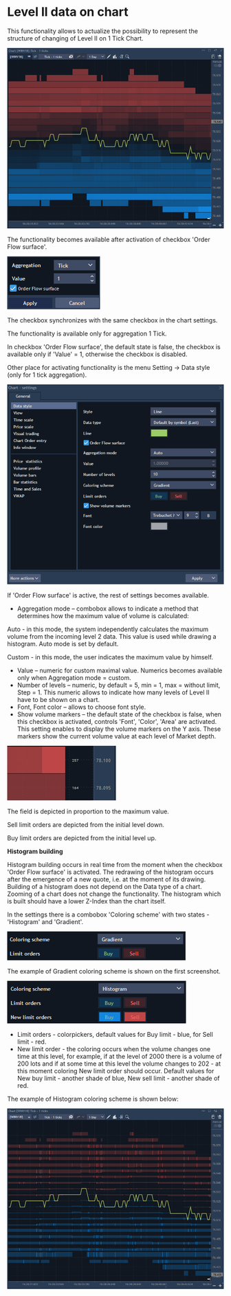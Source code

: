 # Level ll data on chart

This functionality allows to actualize the possibility to represent the structure of changing of Level II on 1 Tick Chart.

![](../../../.gitbook/assets/35.png)

The functionality becomes available after activation of checkbox 'Order Flow surface'.

![](../../../.gitbook/assets/36.png)

The checkbox synchronizes with the same checkbox in the chart settings.

The functionality is available only for aggregation 1 Tick.

In checkbox 'Order Flow surface', the default state is false, the checkbox is available only if 'Value' = 1, otherwise the checkbox is disabled.

Other place for activating functionality is the menu Setting -&gt; Data style \(only for 1 tick aggregation\).

![](../../../.gitbook/assets/37.png)

If 'Order Flow surface' is active, the rest of settings becomes available.

* Aggregation mode – combobox allows to indicate a method that determines how the maximum value of volume is calculated:

Auto - in this mode, the system independently calculates the maximum volume from the incoming level 2 data. This value is used while drawing a histogram. Auto mode is set by default.

Custom - in this mode, the user indicates the maximum value by himself.

* Value – numeric for custom maximal value. Numerics becomes available only when Aggregation mode = custom.
* Number of levels – numeric, by default = 5, min = 1, max = without limit, Step = 1. This numeric allows to indicate how many levels of Level II have to be shown on a chart.
* Font, Font color – allows to choose font style.
* Show volume markers – the default state of the checkbox is false, when this checkbox is activated, controls 'Font', 'Color', 'Area' are activated. This setting enables to display the volume markers on the Y axis. These markers show the current volume value at each level of Market depth. 

![](../../../.gitbook/assets/38-1.png)

The field is depicted in proportion to the maximum value.

Sell limit orders are depicted from the initial level down.

Buy limit orders are depicted from the initial level up.

**Histogram building**

Histogram building occurs in real time from the moment when the checkbox 'Order Flow surface' is activated. The redrawing of the histogram occurs after the emergence of a new quote, i.e. at the moment of its drawing. Building of a histogram does not depend on the Data type of a chart. Zooming of a chart does not change the functionality. The histogram which is built should have a lower Z-Index than the chart itself.

In the settings there is a combobox 'Coloring scheme' with two states - 'Histogram' and 'Gradient'.

![](../../../.gitbook/assets/39.png)

The example of Gradient coloring scheme is shown on the first screenshot.​

![](../../../.gitbook/assets/40-1.png)

* Limit orders - сolorpickers, default values for Buy limit - blue, for Sell limit - red.
* New limit order - the coloring occurs when the volume changes one time at this level, for example, if at the level of 2000 there is a volume of 200 lots and if at some time at this level the volume changes to 202 - at this moment coloring New limit order should occur. Default values for New buy limit - another shade of blue, New sell limit - another shade of red.

The example of Histogram coloring scheme is shown below:​

![](../../../.gitbook/assets/41-1.png)

